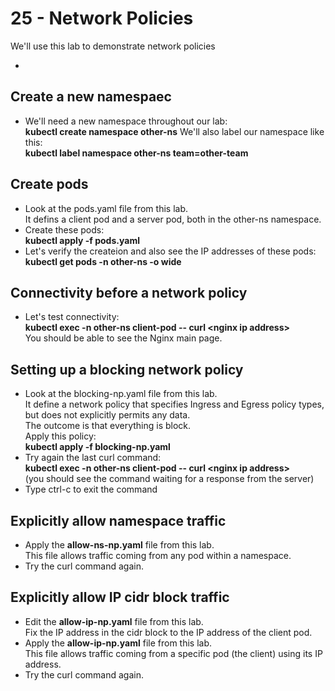 # 25 - Network Policies

We'll use this lab to demonstrate network policies

- [](#)

## Create a new namespaec

- We'll need a new namespace throughout our lab:  
**kubectl create namespace other-ns**
We'll also label our namespace like this:  
**kubectl label namespace other-ns team=other-team**

## Create pods

- Look at the pods.yaml file from this lab.  
It defins a client pod and a server pod, both in the other-ns namespace.
- Create these pods:  
**kubectl apply -f pods.yaml**
- Let's verify the createion and also see the IP addresses of these pods:  
**kubectl get pods -n other-ns -o wide**

## Connectivity before a network policy

- Let's test connectivity:  
**kubectl exec -n other-ns client-pod -- curl \<nginx ip address\>**  
You should be able to see the Nginx main page.

## Setting up a blocking network policy

- Look at the blocking-np.yaml file from this lab.  
It define a network policy that specifies Ingress and Egress policy types, but does not explicitly permits any data.  
The outcome is that everything is block.  
Apply this policy:  
**kubectl apply -f blocking-np.yaml**
- Try again the last curl command:  
**kubectl exec -n other-ns client-pod -- curl \<nginx ip address\>**  
(you should see the command waiting for a response from the server)
- Type ctrl-c to exit the command

## Explicitly allow namespace traffic

- Apply the **allow-ns-np.yaml** file from this lab.  
This file allows traffic coming from any pod within a namespace.  
- Try the curl command again.

## Explicitly allow IP cidr block traffic

- Edit the **allow-ip-np.yaml** file from this lab.  
Fix the IP address in the cidr block to the IP address of the client pod.
- Apply the **allow-ip-np.yaml** file from this lab.  
This file allows traffic coming from a specific pod (the client) using its IP address.
- Try the curl command again.


